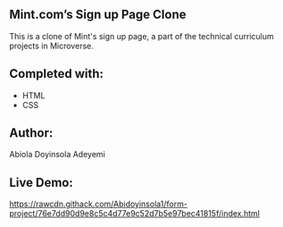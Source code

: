 ## Mint.com’s Sign up Page Clone
This is a clone of Mint's sign up page, a part of the technical curriculum projects in Microverse.

## Completed with:
- HTML
- CSS

## Author:
Abiola Doyinsola Adeyemi

## Live Demo:
https://rawcdn.githack.com/Abidoyinsola1/form-project/76e7dd90d9e8c5c4d77e9c52d7b5e97bec41815f/index.html